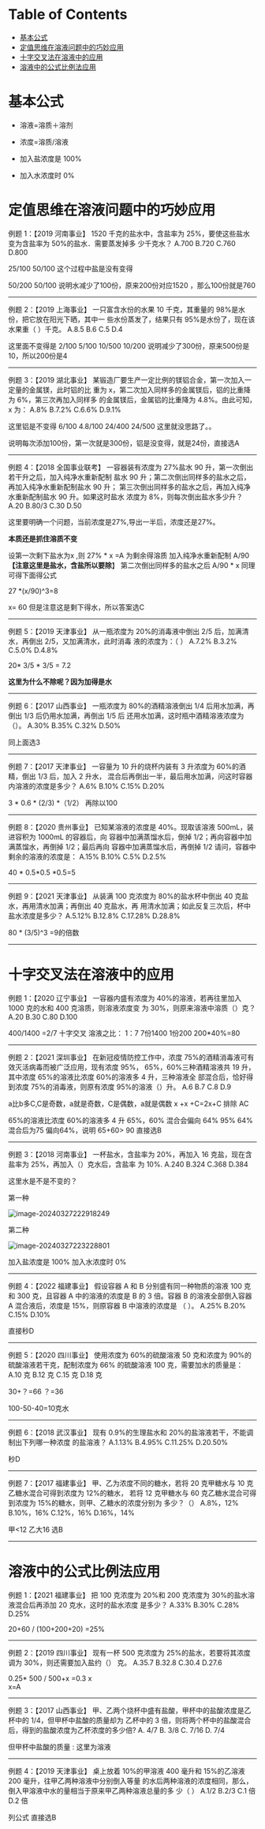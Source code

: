 # Table of Contents

* [基本公式](#基本公式)
* [定值思维在溶液问题中的巧妙应用](#定值思维在溶液问题中的巧妙应用)
* [十字交叉法在溶液中的应用](#十字交叉法在溶液中的应用)
* [溶液中的公式比例法应用](#溶液中的公式比例法应用)



# 基本公式

+ 溶液=溶质＋溶剂

+ 浓度=溶质/溶液

+ 加入盐浓度是 100%

+ 加入水浓度时 0% 

  




# 定值思维在溶液问题中的巧妙应用

例题 1：【2019 河南事业】
1520 千克的盐水中，含盐率为 25%，要使这些盐水变为含盐率为 50%的盐水．需要蒸发掉多
少千克水？
A.700
B.720
C.760
D.800

25/100  50/100 这个过程中盐是没有变得

50/200  50/100 说明水减少了100份，原来200份对应1520 ，那么100份就是760

-----



例题 2：【2019 上海事业】
一只富含水份的水果 10 千克，其重量的 98%是水份，把它放在阳光下晒，其中一
些水份蒸发了，结果只有 95%是水份了，现在该水果重（ ）千克。
A.8.5
B.6
C.5
D.4

这里面不变得是
2/100  5/100
10/500  10/200 说明减少了300份，原来500份是10，所以200份是4

-----



例题 3：【2019 湖北事业】
某锻造厂要生产一定比例的镁铝合金，第一次加入一定量的金属镁，此时铝的比
重为 x，第二次加入同样多的金属镁后，铝的比重降为 6%，第三次再加入同样多
的金属镁后，金属铝的比重降为 4.8%。由此可知，x 为：
A.8%
B.7.2%
C.6.6%
D.9.1%

这里铝是不变得
6/100  4.8/100
24/400 24/500  这里就没思路了。。

说明每次添加100份，第一次就是300份，铝是没变得，就是24份，直接选A

-----



例题 4：【2018 全国事业联考】
一容器装有浓度为 27%盐水 90 升，第一次倒出若干升之后，加入纯净水重新配制
盐水 90 升；第二次倒出同样多的盐水之后，再加入纯净水重新配制盐水 90 升；
第三次倒出同样多的盐水之后，再加入纯净水重新配制盐水 90 升。如果这时盐水
浓度为 8%，则每次倒出盐水多少升？
A.20
B.80/3
C.30
D.50



这里要明确一个问题，当前浓度是27%,导出一半后，浓度还是27%。

**本质还是抓住溶质不变**

设第一次剩下盐水为x ,则 27% * x =A 为剩余得溶质
加入纯净水重新配制   A/90 **【注意这里是盐水，含盐所以要除**】
第二次倒出同样多的盐水之后   A/90 * x
同理可得下面得公式

27 *(x/90)^3=8

x= 60  但是注意这是剩下得水，所以答案选C

-----



例题 5：【2019 天津事业】
从一瓶浓度为 20%的消毒液中倒出 2/5 后，加满清水，再倒出 2/5，又加满清水，此时消毒
液的浓度为：（ ）
A.7.2%
B.3.2%
C.5.0%
D.4.8%

20* 3/5 * 3/5 = 7.2

**这里为什么不除呢？因为加得是水**

-----





例题 6：【2017 山西事业】
一瓶浓度为 80%的酒精溶液倒出 1/4 后用水加满，再倒出 1/3 后仍用水加满，再倒出 1/5 后
还用水加满，这时瓶中酒精溶液浓度为（）。
A.30%
B.35%
C.32%
D.50%

同上面选3

----

例题 7：【2017 天津事业】
一容量为 10 升的烧杯内装有 3 升浓度为 60%的酒精，倒出 1/3 后，加入 2 升水，
混合后再倒出一半，最后用水加满，问这时容器内溶液的浓度是多少？
A.6%
B.10%
C.15%
D.20%



3 * 0.6 * (2/3) *（1/2） 再除以100

-----



例题 8：【2020 贵州事业】
已知某溶液的浓度是 40%。现取该溶液 500mL，装进容积为 1000mL 的容器后，向
容器中加满蒸馏水后，倒掉 1/2；再向容器中加满蒸馏水，再倒掉 1/2；最后再向
容器中加满蒸馏水后，再倒掉 1/2 请问，容器中剩余的溶液的浓度是：
A.15%
B.10%
C.5%
D.2.5%



40 * 0.5*0.5 *0.5=5

-----



例题 9：【2021 天津事业】
从装满 100 克浓度为 80%的盐水杯中倒出 40 克盐水，再用清水加满；再倒出 40 克盐水，再
用清水加满；如此反复三次后，杯中盐水浓度是多少？
A.5.12%
B.12.8%
C.17.28%
D.28.8%



80 * (3/5)^3 =9的倍数

-----




#  十字交叉法在溶液中的应用

例题 1：【2020 辽宁事业】
一容器内盛有浓度为 40%的溶液，若再往里加入 1000 克的水和 400 克溶质，则溶液浓度变
为 30%，则原来溶液中溶质（）克？
A.20
B.30
C.80
D.100

400/1400 =2/7
十字交叉   溶液之比： 1：7  7份1400 1份200 200*40%=80

-----



例题 2：【2021 深圳事业】
在新冠疫情防控工作中，浓度 75%的酒精消毒液可有效灭活病毒而被广泛应用，现有浓度 95%，
65%，60%三种酒精溶液共 19 升，其中浓度 65%的溶液比浓度 60%的溶液多 4 升，三种溶液全
部混合后，恰好得到浓度 75%的消毒液，则原有浓度 95%的溶液（）升。
A.6
B.7
C.8
D.9

a比b多C,C是奇数，a就是奇数，C是偶数，a就是偶数
  x +x +C=2x+C
排除 AC


 65%的溶液比浓度 60%的溶液多 4 升  65%，60% 混合会偏向 64%
95% 64% 混合后为75 偏向64%，说明 65+60> 90
直接选B

-----



例题 3：【2018 河南事业】
一杯盐水，含盐率为 20%，再加入 16 克盐，现在含盐率为 25%，再加入（）克水后，含盐率
为 10%.
A.240
B.324
C.368
D.384

这里水是不是不变的？

第一种


![image-20240327222918249](.images/image-20240327222918249.png)



第二种

![image-20240327223228801](.images/image-20240327223228801.png)


加入盐浓度是 100%
加入水浓度时 0% 



-----


例题 4：【2022 福建事业】
假设容器 A 和 B 分别盛有同一种物质的溶液 100 克和 300 克，且容器 A 中的溶液的浓度是 B
的 3 倍。容器 B 的溶液全部倒入容器 A 混合液后，浓度是 15%，则原容器 B 中溶液的浓度是
（ ）。
A.25%
B.20%
C.15%
D.10%

直接秒D 

-----



例题 5：【2020 四川事业】
使用浓度为 60%的硫酸溶液 50 克和浓度为 90%的硫酸溶液若干克，配制浓度为 66%
的硫酸溶液 100 克，需要加水的质量是：
A.10 克
B.12 克
C.15 克
D.18 克

30+？=66 ？=36

100-50-40=10克水

-----



例题 6：【2018 武汉事业】
现有 0.9%的生理盐水和 20%的盐溶液若干，不能调制出下列哪一种浓度
的盐溶液？
A.1.13%
B.4.95%
C.11.25%
D.20.50%

秒D

----



例题 7：【2017 福建事业】
甲、乙为浓度不同的糖水，若将 20 克甲糖水与 10 克乙糖水混合可得到浓度为 12%的糖水，
若将 12 克甲糖水与 60 克乙糖水混合可得到浓度为 15%的糖水，则甲、乙糖水的浓度分别为
多少？（）
A.8%，12%
B.10%，16%
C.12%，16%
D.16%，14%

甲<12 乙大16 选B

-----



# 溶液中的公式比例法应用

例题 1：【2021 福建事业】
把 100 克浓度为 20%和 200 克浓度为 30%的盐水溶液混合后再添加 20 克水，这时的盐水浓度
是多少？
A.33%
B.30%
C.28%
D.25%

20+60 / (100+200+20) =25%



----



例题 2：【2019 四川事业】
现有一杯 500 克浓度为 25%的盐水，若要将其浓度调为 30%，则还需要加入盐约（）
克。
A.35.7
B.32.8
C.30.4
D.27.6

0.25* 500 / 500+x =0.3 x  
x=A

----



例题 3：【2017 山西事业】
甲、乙两个烧杯中盛有盐酸，甲杯中的盐酸浓度是乙杯中的 1/4，但甲杯中盐酸的质量却为
乙杯中的 3 倍，则将两个杯中的盐酸混合后，得到的盐酸浓度为乙杯浓度的多少倍?
A. 4/7
B. 3/8
C. 7/16
D. 7/4


但甲杯中盐酸的质量 : 这里为溶液

-----



例题 4：【2019 天津事业】
桌上放着 10%的甲溶液 400 毫升和 15%的乙溶液 200 毫升，往甲乙两种溶液中分别倒入等量
的水后两种溶液的浓度相同，那么，倒入甲溶液中水的量相当于原来甲乙两种溶液总量的多
少（ ）
A.1/2
B.2/3
C.1 倍
D.2 倍

列公式 直接选B
